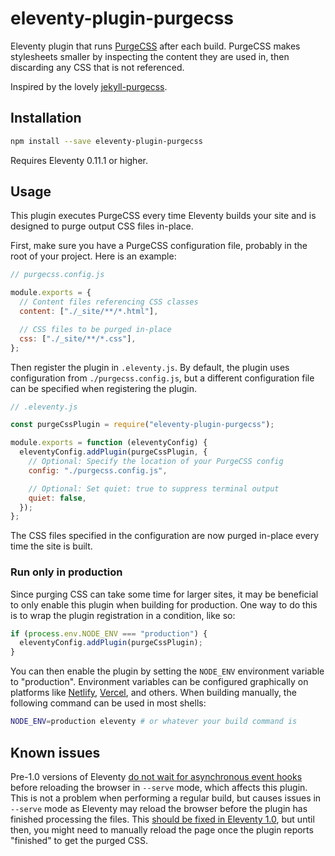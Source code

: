 # eleventy-plugin-purgecss

Eleventy plugin that runs [PurgeCSS](https://purgecss.com/) after each build. PurgeCSS makes stylesheets smaller by inspecting the content they are used in, then discarding any CSS that is not referenced.

Inspired by the lovely [jekyll-purgecss](https://github.com/mhanberg/jekyll-purgecss).

## Installation

```sh
npm install --save eleventy-plugin-purgecss
```

Requires Eleventy 0.11.1 or higher.

## Usage

This plugin executes PurgeCSS every time Eleventy builds your site and is designed to purge output CSS files in-place.

First, make sure you have a PurgeCSS configuration file, probably in the root of your project. Here is an example:

```js
// purgecss.config.js

module.exports = {
  // Content files referencing CSS classes
  content: ["./_site/**/*.html"],

  // CSS files to be purged in-place
  css: ["./_site/**/*.css"],
};
```

Then register the plugin in `.eleventy.js`. By default, the plugin uses configuration from `./purgecss.config.js`, but a different configuration file can be specified when registering the plugin.

```js
// .eleventy.js

const purgeCssPlugin = require("eleventy-plugin-purgecss");

module.exports = function (eleventyConfig) {
  eleventyConfig.addPlugin(purgeCssPlugin, {
    // Optional: Specify the location of your PurgeCSS config
    config: "./purgecss.config.js",

    // Optional: Set quiet: true to suppress terminal output
    quiet: false,
  });
};
```

The CSS files specified in the configuration are now purged in-place every time the site is built.

### Run only in production

Since purging CSS can take some time for larger sites, it may be beneficial to only enable this plugin when building for production. One way to do this is to wrap the plugin registration in a condition, like so:

```js
if (process.env.NODE_ENV === "production") {
  eleventyConfig.addPlugin(purgeCssPlugin);
}
```

You can then enable the plugin by setting the `NODE_ENV` environment variable to "production". Environment variables can be configured graphically on platforms like [Netlify](https://www.netlify.com/), [Vercel](https://vercel.com/), and others. When building manually, the following command can be used in most shells:

```sh
NODE_ENV=production eleventy # or whatever your build command is
```

## Known issues

Pre-1.0 versions of Eleventy [do not wait for asynchronous event hooks](https://github.com/11ty/11ty-website/pull/562#issuecomment-647008047) before reloading the browser in `--serve` mode, which affects this plugin. This is not a problem when performing a regular build, but causes issues in `--serve` mode as Eleventy may reload the browser before the plugin has finished processing the files. This [should be fixed in Eleventy 1.0](https://github.com/11ty/eleventy/pull/1363), but until then, you might need to manually reload the page once the plugin reports "finished" to get the purged CSS.
